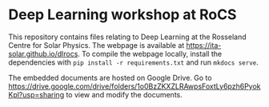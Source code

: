 # Deep Learning workshop at RoCS

This repository contains files relating to Deep Learning at the Rosseland Centre for Solar Physics. The webpage is available at https://ita-solar.github.io/dlrocs. To compile the webpage locally, install the dependencies with `pip install -r requirements.txt` and run `mkdocs serve`.

The embedded documents are hosted on Google Drive. Go to https://drive.google.com/drive/folders/1o0BzZKXZLRAwpsFoxtLy6pzh6PyokKpl?usp=sharing to view and modify the documents.
